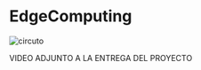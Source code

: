 # EdgeComputing

![circuto](https://user-images.githubusercontent.com/65153399/143724972-eb7d03f7-25bb-499a-8f3b-1b9aac531b56.png)

VIDEO ADJUNTO A LA ENTREGA DEL PROYECTO

